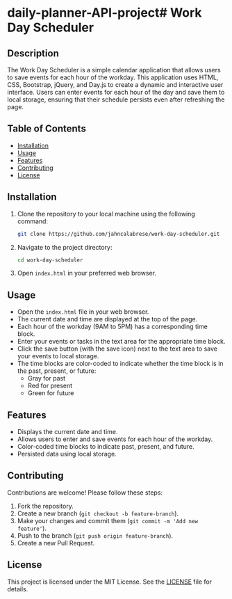 # daily-planner-API-project# Work Day Scheduler

## Description

The Work Day Scheduler is a simple calendar application that allows users to save events for each hour of the workday. This application uses HTML, CSS, Bootstrap, jQuery, and Day.js to create a dynamic and interactive user interface. Users can enter events for each hour of the day and save them to local storage, ensuring that their schedule persists even after refreshing the page.

## Table of Contents

- [Installation](#installation)
- [Usage](#usage)
- [Features](#features)
- [Contributing](#contributing)
- [License](#license)

## Installation

1. Clone the repository to your local machine using the following command:

    ```bash
    git clone https://github.com/jahncalabrese/work-day-scheduler.git
    ```

2. Navigate to the project directory:

    ```bash
    cd work-day-scheduler
    ```

3. Open `index.html` in your preferred web browser.

## Usage

- Open the `index.html` file in your web browser.
- The current date and time are displayed at the top of the page.
- Each hour of the workday (9AM to 5PM) has a corresponding time block.
- Enter your events or tasks in the text area for the appropriate time block.
- Click the save button (with the save icon) next to the text area to save your events to local storage.
- The time blocks are color-coded to indicate whether the time block is in the past, present, or future:
  - Gray for past
  - Red for present
  - Green for future

## Features

- Displays the current date and time.
- Allows users to enter and save events for each hour of the workday.
- Color-coded time blocks to indicate past, present, and future.
- Persisted data using local storage.

## Contributing

Contributions are welcome! Please follow these steps:

1. Fork the repository.
2. Create a new branch (`git checkout -b feature-branch`).
3. Make your changes and commit them (`git commit -m 'Add new feature'`).
4. Push to the branch (`git push origin feature-branch`).
5. Create a new Pull Request.

## License

This project is licensed under the MIT License. See the [LICENSE](LICENSE) file for details.
